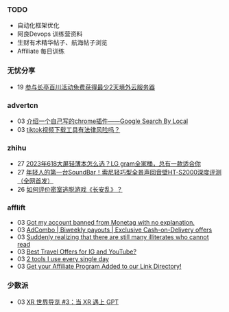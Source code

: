 ### TODO
-  自动化框架优化
-  阿良Devops 训练营资料
-  生财有术精华帖子、航海帖子浏览
-  Affiliate 每日训练

### 无忧分享
<!-- ruyo:START -->
-  19 [参与长亭百川活动免费获得最少2天境外云服务器](https://51.ruyo.net/18392.html)<!-- ruyo:END -->

### advertcn
<!-- advertcn:START -->
-  03 [介绍一个自己写的chrome插件——Google Search By Local](https://www.advertcn.com/forum.php?mod=viewthread&tid=110707)
-  03 [tiktok视频下载工具有法律风险吗？](https://www.advertcn.com/forum.php?mod=viewthread&tid=110704)<!-- advertcn:END -->

### zhihu
<!-- zhihu:START -->
-  27 [2023年618大屏轻薄本怎么选？LG gram全家桶，总有一款适合你](http://zhuanlan.zhihu.com/p/632641888?utm_campaign=rss&utm_medium=rss&utm_source=rss&utm_content=title)
-  27 [年轻人的第一台SoundBar！索尼轻巧型全景声回音壁HT-S2000深度评测（全网首发）](http://zhuanlan.zhihu.com/p/630990296?utm_campaign=rss&utm_medium=rss&utm_source=rss&utm_content=title)
-  26 [如何评价密室逃脱游戏《长安乱》？](http://www.zhihu.com/question/563950552/answer/3045961312?utm_campaign=rss&utm_medium=rss&utm_source=rss&utm_content=title)<!-- zhihu:END -->

### afflift
<!-- afflift:START -->
-  03 [Got my account banned from Monetag with no explanation.](https://afflift.com/f/threads/got-my-account-banned-from-monetag-with-no-explanation.11023/?utm_source=rss&utm_medium=rss)
-  03 [AdCombo | Biweekly payouts | Exclusive Cash-on-Delivery offers](https://afflift.com/f/threads/adcombo-biweekly-payouts-exclusive-cash-on-delivery-offers.3509/?utm_source=rss&utm_medium=rss)
-  03 [Suddenly realizing that there are still many illiterates who cannot read](https://afflift.com/f/threads/suddenly-realizing-that-there-are-still-many-illiterates-who-cannot-read.11061/?utm_source=rss&utm_medium=rss)
-  03 [Best Travel Offers for IG and YouTube?](https://afflift.com/f/threads/best-travel-offers-for-ig-and-youtube.11062/?utm_source=rss&utm_medium=rss)
-  03 [2 tools I use every single day](https://afflift.com/f/threads/2-tools-i-use-every-single-day.11060/?utm_source=rss&utm_medium=rss)
-  03 [Get your Affiliate Program Added to our Link Directory!](https://afflift.com/f/threads/get-your-affiliate-program-added-to-our-link-directory.4649/?utm_source=rss&utm_medium=rss)<!-- afflift:END -->

### 少数派
<!-- sspai:START -->
-  03 [XR 世界导览 #3：当 XR 遇上 GPT](https://sspai.com/post/80136)<!-- sspai:END -->
